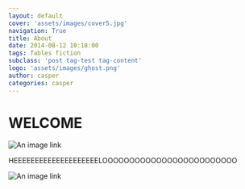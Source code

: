 ```yaml
---
layout: default
cover: 'assets/images/cover5.jpg'
navigation: True
title: About
date: 2014-08-12 10:18:00
tags: fables fiction
subclass: 'post tag-test tag-content'
logo: 'assets/images/ghost.png'
author: casper
categories: casper
---
```



# WELCOME
![An image link](/assets/images/screen1.png)

HEEEEEEEEEEEEEEEEEEEELOOOOOOOOOOOOOOOOOOOOOOOOO

![An image link](/assets/images/screen1.png)



